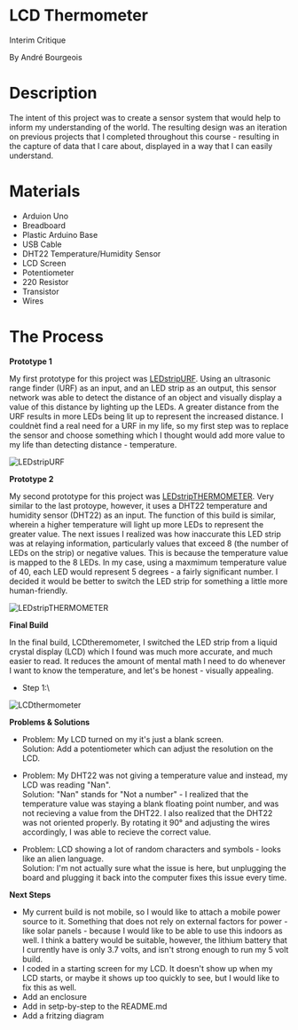 # LCD Thermometer
Interim Critique

By André Bourgeois

# Description
The intent of this project was to create a sensor system that would help to inform my understanding of the world. The resulting design was an iteration on previous projects
that I completed throughout this course - resulting in the capture of data that I care about, displayed in a way that I can easily understand.

# Materials
- Arduion Uno
- Breadboard
- Plastic Arduino Base
- USB Cable
- DHT22 Temperature/Humidity Sensor
- LCD Screen
- Potentiometer
- 220 Resistor
- Transistor
- Wires

# The Process
**Prototype 1**

My first prototype for this project was [LEDstripURF](https://github.com/andrelbourgeois/CASA0016/tree/master/LEDstripURF). Using an ultrasonic range finder (URF) as an input, and
an LED strip as an output, this sensor network was able to detect the distance of an object and visually display a value of this distance by lighting up the LEDs. A greater
distance from the URF results in more LEDs being lit up to represent the increased distance. I couldnèt find a real need for a URF in my life, so my first step was to replace
the sensor and choose something which I thought would add more value to my life than detecting distance - temperature.

![LEDstripURF](https://user-images.githubusercontent.com/33913141/144129281-4d4bb6da-3713-4bb9-be24-c0350a4b07c0.jpg)

**Prototype 2**

My second prototype for this project was [LEDstripTHERMOMETER](https://github.com/andrelbourgeois/CASA0016/tree/master/LEDstripTHERMOMETER). Very similar to the last protoype,
however, it uses a DHT22 temperature and humidity sensor (DHT22) as an input. The function of this build is similar, wherein a higher temperature will light up more LEDs to
represent the greater value. The next issues I realized was how inaccurate this LED strip was at relaying information, particularly values that exceed 8 (the number of LEDs
on the strip) or negative values. This is because the temperature value is mapped to the 8 LEDs. In my case, using a maxmimum temperature value of 40, each LED would represent
5 degrees - a fairly significant number. I decided it would be better to switch the LED strip for something a little more human-friendly.

![LEDstripTHERMOMETER](https://user-images.githubusercontent.com/33913141/144129314-a341689a-9762-4c7f-a57e-eb049f3dec82.jpg)


**Final Build**

In the final build, LCDtheremometer, I switched the LED strip from a liquid crystal display (LCD) which I found was much more accurate, and much easier to read. It reduces the amount of mental math I need to do whenever I want to know the temperature, and let's be honest - visually appealing.

- Step 1:\


![LCDthermometer](https://user-images.githubusercontent.com/33913141/144129329-fab20756-0b29-436e-a109-5b38f9693be5.jpg)

**Problems & Solutions**

- Problem: My LCD turned on my it's just a blank screen.\
Solution: Add a potentiometer which can adjust the resolution on the LCD.

- Problem: My DHT22 was not giving a temperature value and instead, my LCD was reading "Nan".\
Solution: "Nan" stands for "Not a number" - I realized that the temperature value was staying a blank floating point number, and was not recieving a value from the DHT22.
I also realized that the DHT22 was not oriented properly. By rotating it 90° and adjusting the wires accordingly, I was able to recieve the correct value.

- Problem: LCD showing a lot of random  characters and symbols - looks like an alien language.\
Solution: I'm not actually sure what the issue is here, but unplugging the board and plugging it back into the computer fixes this issue every time.

**Next Steps**

- My current build is not mobile, so I would like to attach a mobile power source to it. Something that does not rely on external factors for power - like solar panels - 
because I would like to be able to use this indoors as well. I think a battery would be suitable, however, the lithium battery that I currently have is only 3.7 volts,
and isn't strong enough to run my 5 volt build.
- I coded in a starting screen for my LCD. It doesn't show up when my LCD starts, or maybe it shows up too quickly to see, but I would like to fix this as well.
- Add an enclosure
- Add in setp-by-step to the README.md
- Add a fritzing diagram

